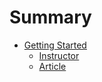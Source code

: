 # Summary


* [Getting Started](getting_started.md)
    * [Instructor](instructor.md)
    * [Article](article.md)